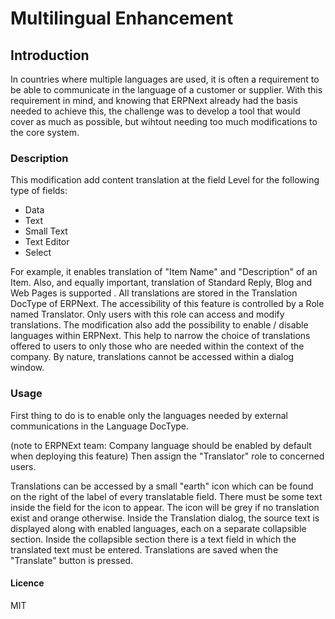 # Multilingual Enhancement

## Introduction

In countries where multiple languages are used, it is often a requirement to be able to communicate in the language of a customer or supplier.  With this requirement in mind, and knowing that ERPNext already had the basis needed to achieve this, the challenge was to develop a tool that would cover as much as possible, but wihtout needing too much modifications to the core system.

### Description

This modification add content translation at the field Level for the following type of fields:
* Data
* Text
* Small Text
* Text Editor
* Select

For example, it enables translation of "Item Name" and "Description" of an Item.  Also, and equally important, translation of Standard Reply, Blog and Web Pages is supported .  All translations are stored in the Translation DocType of ERPNext.  The accessibility of this feature is controlled by a Role named Translator.  Only users with this role can access and modify translations.
The modification also add the possibility to enable / disable languages within ERPNext.  This help to narrow the choice of translations offered to users to only those who are needed within the context of the company.
By nature, translations cannot be accessed within a dialog window.

### Usage

First thing to do is to enable only the languages needed by external communications in the Language DocType.

(note to ERPNExt team: Company language should be enabled by default when deploying this feature)
Then assign the "Translator" role to concerned users.

Translations can be accessed by a small "earth" icon which can be found on the right of the label of every translatable field.  There must be some text inside the field for the icon to appear.  The icon will be grey if no translation exist and orange otherwise.
Inside the Translation dialog, the source text is displayed along with enabled languages, each on a separate collapsible section.  Inside the collapsible section there is a text field in which the translated text must be entered.  Translations are saved when the "Translate" button is pressed.

#### Licence

MIT
